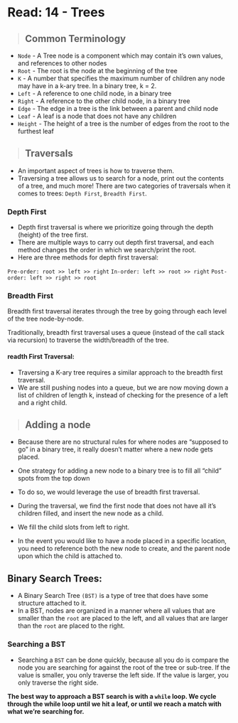 # Read: 14 - Trees

>## Common Terminology

- `Node` - A Tree node is a component which may contain it’s own values, and references to other nodes
- `Root` - The root is the node at the beginning of the tree
- `K` - A number that specifies the maximum number of children any node may have in a k-ary tree. In a binary tree, k = 2.
- `Left` - A reference to one child node, in a binary tree
- `Right` - A reference to the other child node, in a binary tree
- `Edge` - The edge in a tree is the link between a parent and child node
- `Leaf` - A leaf is a node that does not have any children
- `Height` - The height of a tree is the number of edges from the root to the furthest leaf

>## Traversals

- An important aspect of trees is how to traverse them.
- Traversing a tree allows us to search for a node, print out the contents of a tree, and much more! There are two categories of traversals when it comes to trees: `Depth First`, `Breadth First`.

### Depth First

- Depth first traversal is where we prioritize going through the depth (height) of the tree first.
- There are multiple ways to carry out depth first traversal, and each method changes the order in which we search/print the root.
- Here are three methods for depth first traversal:

`Pre-order: root >> left >> right`
`In-order: left >> root >> right`
`Post-order: left >> right >> root`

### Breadth First

Breadth first traversal iterates through the tree by going through each level of the tree node-by-node.

Traditionally, breadth first traversal uses a queue (instead of the call stack via recursion) to traverse the width/breadth of the tree.

#### readth First Traversal:

- Traversing a K-ary tree requires a similar approach to the breadth first traversal.
- We are still pushing nodes into a queue, but we are now moving down a list of children of length k, instead of checking for the presence of a left and a right child.

>## Adding a node

- Because there are no structural rules for where nodes are “supposed to go” in a binary tree, it really doesn’t matter where a new node gets placed.

- One strategy for adding a new node to a binary tree is to fill all “child” spots from the top down
- To do so, we would leverage the use of breadth first traversal.
- During the traversal, we find the first node that does not have all it’s children filled, and insert the new node as a child.
- We fill the child slots from left to right.

* In the event you would like to have a node placed in a specific location, you need to reference both the new node to create, and the parent node upon which the child is attached to.

## Binary Search Trees:

- A Binary Search Tree `(BST)` is a type of tree that does have some structure attached to it.
- In a BST, nodes are organized in a manner where all values that are smaller than the `root` are placed to the left, and all values that are larger than the `root` are placed to the right.

### Searching a BST

- Searching a `BST` can be done quickly, because all you do is compare the node you are searching for against the root of the tree or sub-tree. If the value is smaller, you only traverse the left side. If the value is larger, you only traverse the right side.

**The best way to approach a BST search is with a `while` loop. We cycle through the while loop until we hit a leaf, or until we reach a match with what we’re searching for.**

